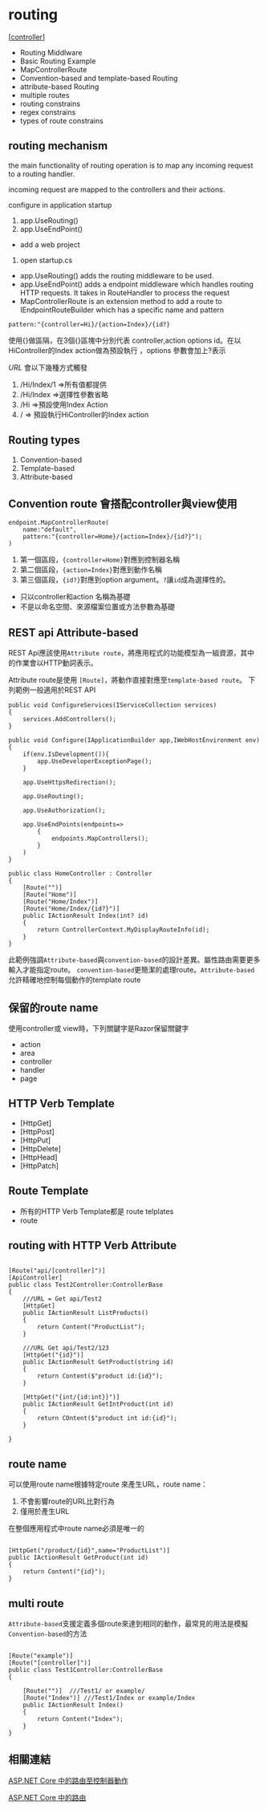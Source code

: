 # routing

[[controller]]

- Routing Middlware
- Basic Routing Example
- MapControllerRoute
- Convention-based and template-based Routing
- attribute-based Routing
- multiple routes
- routing constrains
- regex constrains
- types of route constrains


## routing mechanism

the main functionality of routing operation is to map any incoming request to a routing handler.

incoming request are mapped to the controllers and their actions.

configure in application startup
1. app.UseRouting() 
2. app.UseEndPoint()

- add a web project
1. open startup.cs
 - app.UseRouting() adds the routing middleware to be used. 
 - app.UseEndPoint() adds a endpoint middleware which handles routing HTTP requests. It takes in RouteHandler to process the request
 - MapControllerRoute is an extension method to add a route to IEndpointRouteBuilder which has a specific name and pattern

```aspx-csharp
pattern:"{controller=Hi}/{action=Index}/{id?}
```

使用{}做區隔，在3個{}區塊中分別代表 controller,action options id。在以HiController的Index action做為預設執行
，options 參數會加上?表示

*URL* 會以下幾種方式觸發
1. /Hi/Index/1 =>所有值都提供
2. /Hi/Index =>選擇性參數省略
3. /Hi =>預設使用Index Action
4. / => 預設執行HiController的Index action

## Routing types

1. Convention-based
2. Template-based
3. Attribute-based

## Convention route 會搭配controller與view使用

```aspx-csharp
endpoint.MapControllerRoute(
    name:"default",
    pattern:"{controller=Home}/{action=Index}/{id?}");
)
```
1. 第一個區段，`{controller=Home}`對應到控制器名稱
2. 第二個區段，`{action=Index}`對應到動作名稱
3. 第三個區段，`{id?}`對應到option argument。`?`讓`id`成為選擇性的。

- 只以controller和action 名稱為基礎
- 不是以命名空間、來源檔案位置或方法參數為基礎

## REST api Attribute-based
REST Api應該使用`Attribute route`，將應用程式的功能模型為一組資源，其中的作業會以HTTP動詞表示。

Attribute route是使用 `[Route]`，將動作直接對應至`template-based route`。
下列範例一般適用於REST API

```aspx-csharp
public void ConfigureServices(IServiceCollection services)
{
    services.AddControllers();
}

public void Configure(IApplicationBuilder app,IWebHostEnvironment env)
{
    if(env.IsDevelopment()){
        app.UseDeveloperExceptionPage();
    }

    app.UseHttpsRedirection();
    
    app.UseRouting();
    
    app.UseAuthorization();

    app.UseEndPoints(endpoints=>
        {
            endpoints.MapControllers();
        }
    )
}
```

```aspx-csharp
public class HomeController : Controller
{
    [Route("")]
    [Route("Home")]
    [Route("Home/Index")]
    [Route("Home/Index/{id?}")]
    public IActionResult Index(int? id)
    {    
        return ControllerContext.MyDisplayRouteInfo(id);
    }
}
```

此範例強調`Attribute-based`與`convention-based`的設計差異。屬性路由需要更多輸入才能指定route。
`convention-based`更簡潔的處理route。`Attribute-based`允許精確地控制每個動作的template route

## 保留的route name

使用controller或 view時，下列關鍵字是Razor保留關鍵字

- action
- area
- controller
- handler
- page

## HTTP Verb Template

- [HttpGet]
- [HttpPost]
- [HttpPut]
- [HttpDelete]
- [HttpHead]
- [HttpPatch]


## Route Template
- 所有的HTTP Verb Template都是 route telplates
- route

## routing with HTTP Verb Attribute

```aspx-csharp

[Route("api/[controller]")]
[ApiController]
public class Test2Controller:ControllerBase
{
    ///URL = Get api/Test2    
    [HttpGet]
    public IActionResult ListProducts()
    {
        return Content("ProductList");
    }
    
    ///URL Get api/Test2/123
    [HttpGet("{id}")]
    public IActionResult GetProduct(string id)
    {
        return Content($"product id:{id}");
    }

    [HttpGet("{int/{id:int}}")]
    public IActionResult GetIntProduct(int id)
    {
        return COntent($"product int id:{id}");
    }

}

``` 

## route name

可以使用route name根據特定route 來產生URL，route name：
1. 不會影響route的URL比對行為
2. 僅用於產生URL

在整個應用程式中route name必須是唯一的

```aspx-csharp

[HttpGet("/product/{id}",name="ProductList")]
public IActionResult GetProduct(int id)
{
    return Content("{id}");
}
```

## multi route
`Attribute-based`支援定義多個route來達到相同的動作，最常見的用法是模擬`Convention-based`的方法
```aspx-csharp

[Route("example")]
[Route("[controller]")]
public class Test1Controller:ControllerBase
{

    [Route("")]  ///Test1/ or example/
    [Route("Index")] ///Test1/Index or example/Index
    public IActionResult Index()
    {
        return Content("Index");
    }
}

```

## 相關連結
[ASP.NET Core 中的路由至控制器動作](https://docs.microsoft.com/zh-tw/aspnet/core/mvc/controllers/routing?view=aspnetcore-5.0#routing-token-replacement-templates-ref-label)

[ASP.NET Core 中的路由](https://docs.microsoft.com/zh-tw/aspnet/core/fundamentals/routing?view=aspnetcore-5.0)

[//begin]: # "Autogenerated link references for markdown compatibility"
[controller]: ../../controller.md "controller"
[//end]: # "Autogenerated link references"